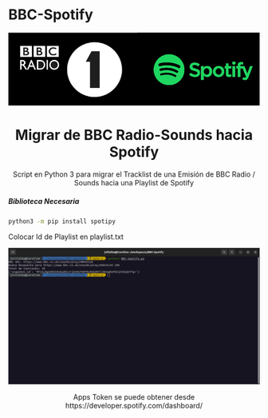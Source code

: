 # BBC-Spotify
<p align="center">
  <img src="https://raw.githubusercontent.com/jvillalba007/BBC-Spotify/main/BBCSpotify.png" />
</p>

<h1 align="center">Migrar de BBC Radio-Sounds hacia Spotify</h1>
<p align="center">
Script en Python 3 para migrar el Tracklist de una Emisión de BBC Radio / Sounds hacia una Playlist de Spotify

##### Biblioteca Necesaria
```bash
python3 -m pip install spotipy
```
Colocar Id de Playlist en playlist.txt
</p>
<p align="center">
  <img src="https://raw.githubusercontent.com/jvillalba007/BBC-Spotify/main/Demo.png" />
</p>
<p align="center">
Apps Token se puede obtener desde https://developer.spotify.com/dashboard/
</p>
